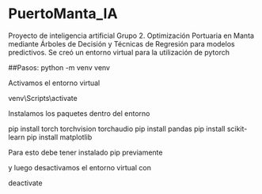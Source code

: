 # PuertoManta_IA
Proyecto de inteligencia artificial Grupo 2. Optimización Portuaria en Manta mediante Árboles de Decisión y Técnicas de Regresión para modelos predictivos. 
Se creó un entorno virtual para la utilización de pytorch

##Pasos:
python -m venv venv

Activamos el entorno virtual 

venv\Scripts\activate

Instalamos los paquetes dentro del entorno

pip install torch torchvision torchaudio
pip install pandas
pip install scikit-learn
pip install matplotlib


Para esto debe tener instalado pip previamente 

y luego desactivamos el entorno virtual con 

deactivate

